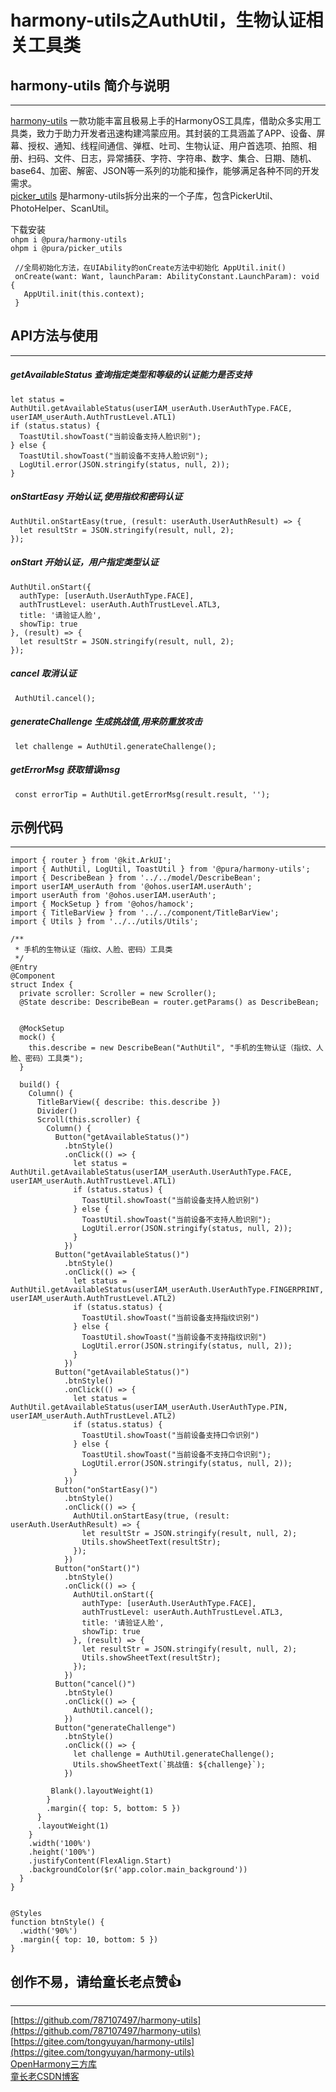 # harmony-utils之AuthUtil，生物认证相关工具类

## harmony-utils 简介与说明

------
[harmony-utils](https://ohpm.openharmony.cn/#/cn/detail/@pura%2Fharmony-utils) 一款功能丰富且极易上手的HarmonyOS工具库，借助众多实用工具类，致力于助力开发者迅速构建鸿蒙应用。其封装的工具涵盖了APP、设备、屏幕、授权、通知、线程间通信、弹框、吐司、生物认证、用户首选项、拍照、相册、扫码、文件、日志，异常捕获、字符、字符串、数字、集合、日期、随机、base64、加密、解密、JSON等一系列的功能和操作，能够满足各种不同的开发需求。    
[picker_utils](https://ohpm.openharmony.cn/#/cn/detail/@pura%2Fpicker_utils) 是harmony-utils拆分出来的一个子库，包含PickerUtil、PhotoHelper、ScanUtil。

下载安装  
`ohpm i @pura/harmony-utils`  
`ohpm i @pura/picker_utils`

 ```
  //全局初始化方法，在UIAbility的onCreate方法中初始化 AppUtil.init()
  onCreate(want: Want, launchParam: AbilityConstant.LaunchParam): void {
    AppUtil.init(this.context);
  }
 ```

## API方法与使用

------

##### getAvailableStatus  查询指定类型和等级的认证能力是否支持

```
let status = AuthUtil.getAvailableStatus(userIAM_userAuth.UserAuthType.FACE, userIAM_userAuth.AuthTrustLevel.ATL1)
if (status.status) {
  ToastUtil.showToast("当前设备支持人脸识别");
} else {
  ToastUtil.showToast("当前设备不支持人脸识别");
  LogUtil.error(JSON.stringify(status, null, 2));
}
```

##### onStartEasy  开始认证,使用指纹和密码认证

```
AuthUtil.onStartEasy(true, (result: userAuth.UserAuthResult) => {
  let resultStr = JSON.stringify(result, null, 2);
});
```

##### onStart  开始认证，用户指定类型认证

```
AuthUtil.onStart({
  authType: [userAuth.UserAuthType.FACE],
  authTrustLevel: userAuth.AuthTrustLevel.ATL3,
  title: '请验证人脸',
  showTip: true
}, (result) => {
  let resultStr = JSON.stringify(result, null, 2);
});
```

##### cancel  取消认证

```
 AuthUtil.cancel();
```

##### generateChallenge 生成挑战值,用来防重放攻击

```
 let challenge = AuthUtil.generateChallenge();
```

##### getErrorMsg 获取错误msg

```
 const errorTip = AuthUtil.getErrorMsg(result.result, '');
```



## 示例代码

------

```
import { router } from '@kit.ArkUI';
import { AuthUtil, LogUtil, ToastUtil } from '@pura/harmony-utils';
import { DescribeBean } from '../../model/DescribeBean';
import userIAM_userAuth from '@ohos.userIAM.userAuth';
import userAuth from '@ohos.userIAM.userAuth';
import { MockSetup } from '@ohos/hamock';
import { TitleBarView } from '../../component/TitleBarView';
import { Utils } from '../../utils/Utils';

/**
 * 手机的生物认证（指纹、人脸、密码）工具类
 */
@Entry
@Component
struct Index {
  private scroller: Scroller = new Scroller();
  @State describe: DescribeBean = router.getParams() as DescribeBean;


  @MockSetup
  mock() {
    this.describe = new DescribeBean("AuthUtil", "手机的生物认证（指纹、人脸、密码）工具类");
  }

  build() {
    Column() {
      TitleBarView({ describe: this.describe })
      Divider()
      Scroll(this.scroller) {
        Column() {
          Button("getAvailableStatus()")
            .btnStyle()
            .onClick(() => {
              let status = AuthUtil.getAvailableStatus(userIAM_userAuth.UserAuthType.FACE, userIAM_userAuth.AuthTrustLevel.ATL1)
              if (status.status) {
                ToastUtil.showToast("当前设备支持人脸识别")
              } else {
                ToastUtil.showToast("当前设备不支持人脸识别");
                LogUtil.error(JSON.stringify(status, null, 2));
              }
            })
          Button("getAvailableStatus()")
            .btnStyle()
            .onClick(() => {
              let status = AuthUtil.getAvailableStatus(userIAM_userAuth.UserAuthType.FINGERPRINT, userIAM_userAuth.AuthTrustLevel.ATL2)
              if (status.status) {
                ToastUtil.showToast("当前设备支持指纹识别")
              } else {
                ToastUtil.showToast("当前设备不支持指纹识别")
                LogUtil.error(JSON.stringify(status, null, 2));
              }
            })
          Button("getAvailableStatus()")
            .btnStyle()
            .onClick(() => {
              let status = AuthUtil.getAvailableStatus(userIAM_userAuth.UserAuthType.PIN, userIAM_userAuth.AuthTrustLevel.ATL2)
              if (status.status) {
                ToastUtil.showToast("当前设备支持口令识别")
              } else {
                ToastUtil.showToast("当前设备不支持口令识别");
                LogUtil.error(JSON.stringify(status, null, 2));
              }
            })
          Button("onStartEasy()")
            .btnStyle()
            .onClick(() => {
              AuthUtil.onStartEasy(true, (result: userAuth.UserAuthResult) => {
                let resultStr = JSON.stringify(result, null, 2);
                Utils.showSheetText(resultStr);
              });
            })
          Button("onStart()")
            .btnStyle()
            .onClick(() => {
              AuthUtil.onStart({
                authType: [userAuth.UserAuthType.FACE],
                authTrustLevel: userAuth.AuthTrustLevel.ATL3,
                title: '请验证人脸',
                showTip: true
              }, (result) => {
                let resultStr = JSON.stringify(result, null, 2);
                Utils.showSheetText(resultStr);
              });
            })
          Button("cancel()")
            .btnStyle()
            .onClick(() => {
              AuthUtil.cancel();
            })
          Button("generateChallenge")
            .btnStyle()
            .onClick(() => {
              let challenge = AuthUtil.generateChallenge();
              Utils.showSheetText(`挑战值: ${challenge}`);
            })

         Blank().layoutWeight(1)
        }
        .margin({ top: 5, bottom: 5 })
      }
      .layoutWeight(1)
    }
    .width('100%')
    .height('100%')
    .justifyContent(FlexAlign.Start)
    .backgroundColor($r('app.color.main_background'))
  }
}


@Styles
function btnStyle() {
  .width('90%')
  .margin({ top: 10, bottom: 5 })
}
```


## 创作不易，请给童长老点赞👍

------
[https://github.com/787107497/harmony-utils](https://github.com/787107497/harmony-utils)   
[https://gitee.com/tongyuyan/harmony-utils](https://gitee.com/tongyuyan/harmony-utils)   
[OpenHarmony三方库](https://ohpm.openharmony.cn/#/cn/detail/@pura%2Fharmony-utils)   
[童长老CSDN博客](https://blog.csdn.net/qq_32922545)   
   



